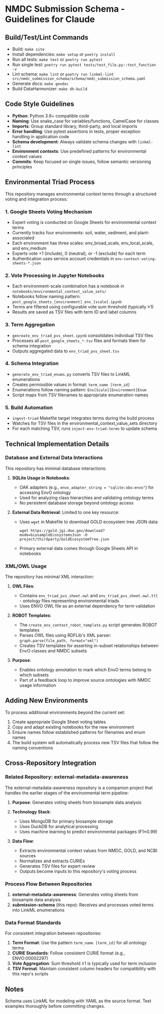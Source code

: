 # NMDC Submission Schema - Guidelines for Claude

## Build/Test/Lint Commands
- Build: `make site`
- Install dependencies: `make setup` or `poetry install`
- Run all tests: `make test` or `poetry run pytest`
- Run single test: `poetry run pytest tests/test_file.py::test_function -v`
- Lint schema: `make lint` or `poetry run linkml-lint src/nmdc_submission_schema/schema/nmdc_submission_schema.yaml`
- Generate docs: `make gendoc`
- Build DataHarmonizer: `make dh-build`

## Code Style Guidelines
- **Python**: Python 3.9+ compatible code
- **Naming**: Use snake_case for variables/functions, CamelCase for classes
- **Imports**: Group standard library, third-party, and local imports
- **Error handling**: Use pytest assertions in tests, proper exception handling in application code
- **Schema development**: Always validate schema changes with `linkml-lint`
- **Environment contexts**: Use predefined patterns for environmental context values
- **Commits**: Keep focused on single issues, follow semantic versioning principles

## Environmental Triad Process
This repository manages environmental context terms through a structured voting and integration process:

### 1. Google Sheets Voting Mechanism
- Expert voting is conducted on Google Sheets for environmental context terms
- Currently tracks four environments: soil, water, sediment, and plant-associated
- Each environment has three scales: env_broad_scale, env_local_scale, and env_medium
- Experts vote +1 (include), 0 (neutral), or -1 (exclude) for each term
- Authentication uses service account credentials in `env-context-voting-sheets-*.json`

### 2. Vote Processing in Jupyter Notebooks
- Each environment-scale combination has a notebook in `notebooks/environmental_context_value_sets/`
- Notebooks follow naming pattern: `post_google_sheets_[environment]_env_[scale].ipynb`
- Terms are filtered using configurable vote sum threshold (typically ≥1)
- Results are saved as TSV files with term ID and label columns

### 3. Term Aggregation
- `genreate_env_triad_pvs_sheet.ipynb` consolidates individual TSV files
- Processes all `post_google_sheets_*.tsv` files and formats them for schema integration
- Outputs aggregated data to `env_triad_pvs_sheet.tsv`

### 4. Schema Integration
- `generate_env_triad_enums.py` converts TSV files to LinkML enumerations
- Creates permissible values in format: `term_name [term_id]`
- Enumerations follow naming pattern: `Env[Scale][Environment]Enum`
- Script maps from TSV filenames to appropriate enumeration names

### 5. Build Automation
- `ingest-triad` Makefile target integrates terms during the build process
- Watches for TSV files in the environmental_context_value_sets directory
- For each matching TSV, runs `inject-env-triad-terms` to update schema

## Technical Implementation Details

### Database and External Data Interactions
This repository has minimal database interactions:

1. **SQLite Usage in Notebooks**: 
   - OAK adapters (e.g., `envo_adapter_string = "sqlite:obo:envo"`) for accessing EnvO ontology
   - Used for analyzing class hierarchies and validating ontology terms
   - No persistent database storage beyond ontology access

2. **External Data Retrieval**: Limited to one key resource:
   - Uses `wget` in Makefile to download GOLD ecosystem tree JSON data:
     ```
     wget https://gold.jgi.doe.gov/download?mode=biosampleEcosystemsJson -O project/thirdparty/GoldEcosystemTree.json
     ```
   - Primary external data comes through Google Sheets API in notebooks

### XML/OWL Usage
The repository has minimal XML interaction:

1. **OWL Files**: 
   - Contains `env_triad_pvs_sheet.owl` and `env_triad_pvs_sheet.owl.ttl` - ontology files representing environmental triads
   - Uses ENVO OWL file as an external dependency for term validation

2. **ROBOT Templates**: 
   - The `create_env_context_robot_template.py` script generates ROBOT templates
   - Parses OWL files using RDFLib's XML parser: `graph.parse(file_path, format="xml")`
   - Creates TSV templates for asserting in-subset relationships between EnvO classes and NMDC subsets

3. **Purpose**:
   - Enables ontology annotation to mark which EnvO terms belong to which subsets
   - Part of a feedback loop to improve source ontologies with NMDC usage information

## Adding New Environments
To process additional environments beyond the current set:
1. Create appropriate Google Sheet voting tables
2. Copy and adapt existing notebooks for the new environment
3. Ensure names follow established patterns for filenames and enum names
4. The build system will automatically process new TSV files that follow the naming conventions

## Cross-Repository Integration

### Related Repository: external-metadata-awareness
The external-metadata-awareness repository is a companion project that handles the earlier stages of the environmental term pipeline:

1. **Purpose**: Generates voting sheets from biosample data analysis
2. **Technology Stack**:
   - Uses MongoDB for primary biosample storage
   - Uses DuckDB for analytical processing
   - Uses machine learning to predict environmental packages (F1≈0.99)

3. **Data Flow**:
   - Extracts environmental context values from NMDC, GOLD, and NCBI sources
   - Normalizes and extracts CURIEs
   - Generates TSV files for expert review
   - Outputs become inputs to this repository's voting process

### Process Flow Between Repositories
1. **external-metadata-awareness**: Generates voting sheets from biosample data analysis
2. **submission-schema** (this repo): Receives and processes voted terms into LinkML enumerations

### Data Format Standards
For consistent integration between repositories:
1. **Term Format**: Use the pattern `term_name [term_id]` for all ontology terms
2. **CURIE Standards**: Follow consistent CURIE format (e.g., ENVO:00002297)
3. **Vote Aggregation**: Sum threshold ≥1 is typically used for term inclusion
4. **TSV Format**: Maintain consistent column headers for compatibility with this repo's scripts

## Notes
Schema uses LinkML for modeling with YAML as the source format. Test examples thoroughly before committing changes.
